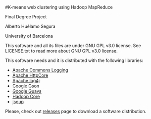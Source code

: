 #K-means web clustering using Hadoop MapReduce

Final Degree Project

Alberto Huélamo Segura

University of Barcelona

This software and all its files are under GNU GPL v3.0 license. See LICENSE.txt to
read more about GNU GPL v3.0 license.

This software needs and it is distributed with the following libraries:

* [Apache Commons Logging](http://logging.apache.org/log4j/1.2/)
* [Apache HttpCore](http://hc.apache.org/httpcomponents-core-ga/)
* [Apache log4j](http://logging.apache.org/log4j/1.2/)
* [Google Gson](https://code.google.com/p/google-gson/)
* [Google Guava](https://zcode.google.com/p/guava-libraries/)
* [Hadoop Core](http://hadoop.apache.org/)
* [jsoup](http://jsoup.org/)

Please, check out [releases](https://github.com/AthalberthH/HHCluster/releases) page to download a software distribution.
